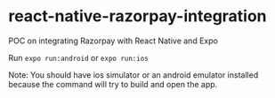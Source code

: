 # react-native-razorpay-integration
POC on integrating Razorpay with React Native and Expo

Run `expo run:android` or `expo run:ios`

Note: You should have ios simulator or an android emulator installed because the command will try to build and open the app.
